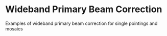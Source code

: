 # Wideband Primary Beam Correction

Examples of wideband primary beam correction for single pointings and mosaics